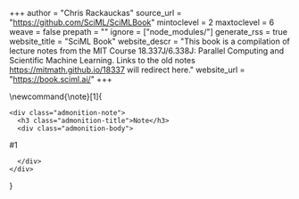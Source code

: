 <!-- Global page variables -->
+++
author = "Chris Rackauckas"
source_url = "https://github.com/SciML/SciMLBook"
mintoclevel = 2
maxtoclevel = 6
weave = false
prepath = ""
ignore = ["node_modules/"]
generate_rss = true
website_title = "SciML Book"
website_descr = "This book is a compilation of lecture notes from the MIT Course 18.337J/6.338J: Parallel Computing and Scientific Machine Learning. Links to the old notes https://mitmath.github.io/18337 will redirect here."
website_url   = "https://book.sciml.ai/"
+++

\newcommand{\note}[1]{
~~~
<div class="admonition-note">
  <h3 class="admonition-title">Note</h3>
  <div class="admonition-body">
~~~
#1
~~~
  </div>
</div>
~~~
}
